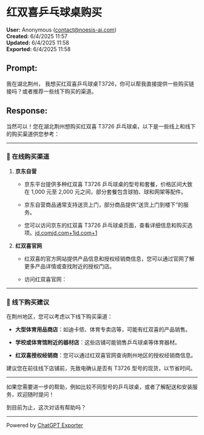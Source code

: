 # 红双喜乒乓球桌购买

**User:** Anonymous (contact@noesis-ai.com)  
**Created:** 6/4/2025 11:57  
**Updated:** 6/4/2025 11:58  
**Exported:** 6/4/2025 11:58  

## Prompt:
我在湖北荆州， 我想买红双喜乒乓球桌T3726，你可以帮我直接提供一些购买链接吗？或者推荐一些线下购买的渠道。

## Response:
当然可以！您在湖北荆州想购买红双喜 T3726 乒乓球桌，以下是一些线上和线下的购买渠道供您参考：

* * *

### 🛒 在线购买渠道

1.  **京东自营**
    
    *   京东平台提供多种红双喜 T3726 乒乓球桌的型号和套餐，价格区间大致在 1,000 元至 2,000 元之间，部分套餐包含球拍、球和网架等配件。
        
    *   京东自营商品通常支持送货上门，部分商品提供“送货上门到楼下”的服务。
        
    *   您可以访问京东的红双喜 T3726 乒乓球桌页面，查看详细信息和购买选项。[jd.com](https://www.jd.com/hprm/1318001793f772b19704.html?utm_source=chatgpt.com)[jd.com+1jd.com+1](https://www.jd.com/xinghao/131874d6bb65284e4517.html?utm_source=chatgpt.com)
        
2.  **红双喜官网**
    
    *   红双喜的官方网站提供产品信息和授权经销商信息，您可以通过官网了解更多产品详情或查找附近的授权门店。
        
    *   访问红双喜官网：
        

* * *

### 🏬 线下购买建议

在荆州地区，您可以考虑以下线下购买渠道：

*   **大型体育用品商店**：如迪卡侬、体育专卖店等，可能有红双喜的产品销售。
    
*   **学校或体育馆附近的器材店**：这些店铺可能销售乒乓球桌等体育器材。
    
*   **红双喜授权经销商**：您可以通过红双喜官网查询荆州地区的授权经销商信息。
    

建议您在前往线下店铺前，先致电确认是否有 T3726 型号的现货，以节省时间。

* * *

如果您需要进一步的帮助，例如比较不同型号的乒乓球桌，或者了解配送和安装服务，欢迎随时提问！

到目前为止，这次对话有帮助吗？



---
Powered by [ChatGPT Exporter](https://www.chatgptexporter.com)